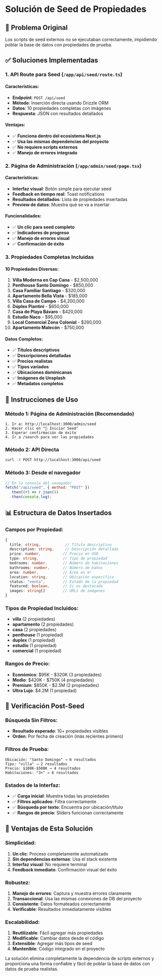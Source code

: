 # Solución de Seed de Propiedades

## 🐛 Problema Original

Los scripts de seed externos no se ejecutaban correctamente, impidiendo poblar la base de datos con propiedades de prueba.

## ✅ Soluciones Implementadas

### 1. **API Route para Seed** (`/app/api/seed/route.ts`)

#### Características:

- **Endpoint**: `POST /api/seed`
- **Método**: Inserción directa usando Drizzle ORM
- **Datos**: 10 propiedades completas con imágenes
- **Respuesta**: JSON con resultados detallados

#### Ventajas:

- ✅ **Funciona dentro del ecosistema Next.js**
- ✅ **Usa las mismas dependencias del proyecto**
- ✅ **No requiere scripts externos**
- ✅ **Manejo de errores integrado**

### 2. **Página de Administración** (`/app/admin/seed/page.tsx`)

#### Características:

- **Interfaz visual**: Botón simple para ejecutar seed
- **Feedback en tiempo real**: Toast notifications
- **Resultados detallados**: Lista de propiedades insertadas
- **Preview de datos**: Muestra qué se va a insertar

#### Funcionalidades:

- ✅ **Un clic para seed completo**
- ✅ **Indicadores de progreso**
- ✅ **Manejo de errores visual**
- ✅ **Confirmación de éxito**

### 3. **Propiedades Completas Incluidas**

#### 10 Propiedades Diversas:

1. **Villa Moderna en Cap Cana** - $2,500,000
2. **Penthouse Santo Domingo** - $850,000
3. **Casa Familiar Santiago** - $320,000
4. **Apartamento Bella Vista** - $185,000
5. **Villa Casa de Campo** - $4,200,000
6. **Dúplex Piantini** - $650,000
7. **Casa de Playa Bávaro** - $420,000
8. **Estudio Naco** - $95,000
9. **Local Comercial Zona Colonial** - $280,000
10. **Apartamento Malecón** - $750,000

#### Datos Completos:

- ✅ **Títulos descriptivos**
- ✅ **Descripciones detalladas**
- ✅ **Precios realistas**
- ✅ **Tipos variados**
- ✅ **Ubicaciones dominicanas**
- ✅ **Imágenes de Unsplash**
- ✅ **Metadatos completos**

## 🚀 Instrucciones de Uso

### Método 1: Página de Administración (Recomendado)

```
1. Ir a: http://localhost:3000/admin/seed
2. Hacer clic en "🚀 Iniciar Seed"
3. Esperar confirmación de éxito
4. Ir a /search para ver las propiedades
```

### Método 2: API Directa

```bash
curl -X POST http://localhost:3000/api/seed
```

### Método 3: Desde el navegador

```javascript
// En la consola del navegador
fetch("/api/seed", { method: "POST" })
  .then((r) => r.json())
  .then(console.log);
```

## 📊 Estructura de Datos Insertados

### Campos por Propiedad:

```typescript
{
  title: string,           // Título descriptivo
  description: string,     // Descripción detallada
  price: number,          // Precio en USD
  type: string,           // Tipo de propiedad
  bedrooms: number,       // Número de habitaciones
  bathrooms: number,      // Número de baños
  area: number,           // Área en m²
  location: string,       // Ubicación específica
  status: "venta",        // Estado de la propiedad
  featured: boolean,      // Si es destacada
  images: string[]        // URLs de imágenes
}
```

### Tipos de Propiedad Incluidos:

- **villa** (2 propiedades)
- **apartamento** (2 propiedades)
- **casa** (2 propiedades)
- **penthouse** (1 propiedad)
- **duplex** (1 propiedad)
- **estudio** (1 propiedad)
- **comercial** (1 propiedad)

### Rangos de Precio:

- **Económico**: $95K - $320K (3 propiedades)
- **Medio**: $420K - $750K (4 propiedades)
- **Premium**: $850K - $2.5M (2 propiedades)
- **Ultra Lujo**: $4.2M (1 propiedad)

## 🔧 Verificación Post-Seed

### Búsqueda Sin Filtros:

- **Resultado esperado**: 10+ propiedades visibles
- **Orden**: Por fecha de creación (más recientes primero)

### Filtros de Prueba:

```
Ubicación: "Santo Domingo" → 6 resultados
Tipo: "villa" → 2 resultados
Precio: $100K-$500K → 4 resultados
Habitaciones: "3+" → 6 resultados
```

### Estados de la Interfaz:

- ✅ **Carga inicial**: Muestra todas las propiedades
- ✅ **Filtros aplicados**: Filtra correctamente
- ✅ **Búsqueda por texto**: Encuentra por ubicación/título
- ✅ **Rangos de precio**: Sliders funcionan correctamente

## 🎯 Ventajas de Esta Solución

### Simplicidad:

1. **Un clic**: Proceso completamente automatizado
2. **Sin dependencias externas**: Usa el stack existente
3. **Interfaz visual**: No requiere terminal
4. **Feedback inmediato**: Confirmación visual del éxito

### Robustez:

1. **Manejo de errores**: Captura y muestra errores claramente
2. **Transaccional**: Usa las mismas conexiones de DB del proyecto
3. **Consistente**: Datos formateados correctamente
4. **Verificable**: Resultados inmediatamente visibles

### Escalabilidad:

1. **Reutilizable**: Fácil agregar más propiedades
2. **Modificable**: Cambiar datos desde el código
3. **Extensible**: Agregar más tipos de seed
4. **Mantenible**: Código integrado en el proyecto

La solución elimina completamente la dependencia de scripts externos y proporciona una forma confiable y fácil de poblar la base de datos con datos de prueba realistas.
